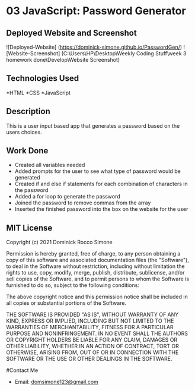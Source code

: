 # 03 JavaScript: Password Generator

## Deployed Website and Screenshot

![Deployed-Website] (https://dominick-simone.github.io/PasswordGen/) 
![Website-Screenshot] (C:\Users\HP\Desktop\Weekly Coding Stuff\week 3 homework done\Develop\Website Screenshot)

## Technologies Used

*HTML
*CSS
*JavaScript

## Description
This is a user input based app that generates a password based on the users choices.

## Work Done

* Created all variables needed
* Added prompts for the user to see what type of password would be generated
* Created if and else if statements for each combination of characters in the password
* Added a for loop to generate the password
* Joined the password to remove commas from the array
* Inserted the finished password into the box on the website for the user

## MIT License

Copyright (c) 2021 Dominick Rocco Simone

Permission is hereby granted, free of charge, to any person obtaining a copy of this software and associated documentation files (the "Software"), to deal in the Software without restriction, including without limitation the rights to use, copy, modify, merge, publish, distribute, sublicense, and/or sell copies of the Software, and to permit persons to whom the Software is furnished to do so, subject to the following conditions:

The above copyright notice and this permission notice shall be included in all copies or substantial portions of the Software.

THE SOFTWARE IS PROVIDED "AS IS", WITHOUT WARRANTY OF ANY KIND, EXPRESS OR IMPLIED, INCLUDING BUT NOT LIMITED TO THE WARRANTIES OF MERCHANTABILITY, FITNESS FOR A PARTICULAR PURPOSE AND NONINFRINGEMENT. IN NO EVENT SHALL THE AUTHORS OR COPYRIGHT HOLDERS BE LIABLE FOR ANY CLAIM, DAMAGES OR OTHER LIABILITY, WHETHER IN AN ACTION OF CONTRACT, TORT OR OTHERWISE, ARISING FROM, OUT OF OR IN CONNECTION WITH THE SOFTWARE OR THE USE OR OTHER DEALINGS IN THE SOFTWARE.

#Contact Me 
* Email: domsimone123@gmail.com
